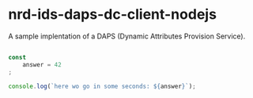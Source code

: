 # nrd-ids-daps-dc-client-nodejs

A sample implentation of a DAPS (Dynamic Attributes Provision Service).


```javascript

const
    answer = 42
;

console.log(`here wo go in some seconds: ${answer}`);

```
